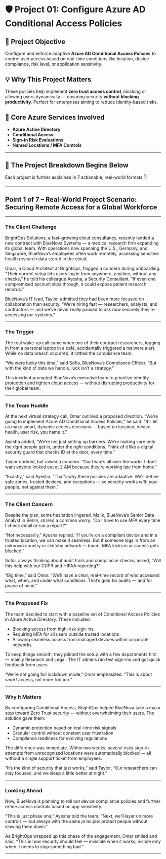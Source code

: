 # 🛡️ Project 01: Configure Azure AD Conditional Access Policies

## 📌 Project Objective  
Configure and enforce adaptive **Azure AD Conditional Access Policies** to control user access based on real-time conditions like location, device compliance, risk level, or application sensitivity.

## 💡 Why This Project Matters  
These policies help implement **zero trust access control**, blocking or allowing users dynamically — ensuring security **without blocking productivity**. Perfect for enterprises aiming to reduce identity-based risks.

## 🧰 Core Azure Services Involved
- **Azure Active Directory**
- **Conditional Access**
- **Sign-in Risk Evaluations**
- **Named Locations / MFA Controls**
---

## 🔁 The Project Breakdown Begins Below  
Each project is further explained in 7 actionable, real-world formats 👇

---
## **Point 1 of 7 – Real-World Project Scenario: Securing Remote Access for a Global Workforce**

---

### The Client Challenge

BrightOps Solutions, a fast-growing cloud consultancy, recently landed a new contract with BlueNova Systems — a medical research firm expanding its global team. With operations now spanning the U.S., Germany, and Singapore, BlueNova’s employees often work remotely, accessing sensitive health research data stored in the cloud.

Omar, a Cloud Architect at BrightOps, flagged a concern during onboarding. “Their current setup lets users log in from anywhere, anytime, without any checks,” he told his colleague Ayesha, a Security Consultant. “If even one compromised account slips through, it could expose patient research records.”

BlueNova’s IT lead, Taylor, admitted they had been more focused on collaboration than security. “We’re hiring fast — researchers, analysts, and contractors — and we’ve never really paused to ask *how* securely they’re accessing our systems.”

---

### The Trigger

The real wake-up call came when one of their contract researchers, logging in from a personal laptop in a café, accidentally triggered a malware alert. While no data breach occurred, it rattled the compliance team.

“We were lucky this time,” said Sofia, BlueNova’s Compliance Officer. “But with the kind of data we handle, luck isn’t a strategy.”

This incident prompted BlueNova’s executive team to prioritize identity protection and tighten cloud access — without disrupting productivity for their global team.

---

### The Team Huddle

At the next virtual strategy call, Omar outlined a proposed direction. “We’re going to implement Azure AD Conditional Access Policies,” he said. “It’ll let us make smart, dynamic access decisions — based on location, device health, user risk, you name it.”

Ayesha added, “We’re not just setting up barriers. We’re making sure only the *right* people get in, under the *right* conditions. Think of it like a digital security guard that checks ID at the door, every time.”

Taylor nodded, but raised a concern. “Our team’s all over the world. I don’t want anyone locked out at 2 AM because they’re working late from home.”

“Exactly,” said Ayesha. “That’s why these policies are adaptive. We’ll define safe zones, trusted devices, and exceptions — so security works *with* your people, not against them.”

---

### The Client Concern

Despite the plan, some hesitation lingered. Malik, BlueNova’s Senior Data Analyst in Berlin, shared a common worry. “Do I have to use MFA every time I check email or run a report?”

“Not necessarily,” Ayesha replied. “If you’re on a compliant device and in a trusted location, we can make it seamless. But if someone logs in from an unknown country or sketchy network — boom, MFA kicks in or access gets blocked.”

Sofia, always thinking about audit trails and compliance checks, asked, “Will this help with our GDPR and HIPAA reporting?”

“Big time,” said Omar. “We’ll have a clear, real-time record of who accessed what, when, and under what conditions. That’s gold for audits — and for peace of mind.”

---

### The Proposed Fix

The team decided to start with a baseline set of Conditional Access Policies in Azure Active Directory. These included:

* Blocking access from high-risk sign-ins
* Requiring MFA for all users outside trusted locations
* Allowing seamless access from managed devices within corporate networks

To keep things smooth, they piloted the setup with a few departments first — mainly Research and Legal. The IT admins ran test sign-ins and got quick feedback from users.

“We’re not going full lockdown mode,” Omar emphasized. “This is about *smart* access, not more friction.”

---

### Why It Matters

By configuring Conditional Access, BrightOps helped BlueNova take a major step toward Zero Trust security — without overwhelming their users. The solution gave them:

* Dynamic protection based on real-time risk signals
* Granular control without constant user frustration
* Compliance readiness for evolving regulations

The difference was immediate. Within two weeks, several risky sign-in attempts from unrecognized locations were automatically blocked — all without a single support ticket from employees.

“It’s the kind of security that just works,” said Taylor. “Our researchers can stay focused, and we sleep a little better at night.”

---

### Looking Ahead

Now, BlueNova is planning to roll out device compliance policies and further refine access controls based on app sensitivity.

“This is just phase one,” Ayesha told the team. “Next, we’ll layer on more controls — but always with the same principle: protect people without slowing them down.”

As BrightOps wrapped up this phase of the engagement, Omar smiled and said, “This is how security should feel — invisible when it works, visible only when it needs to stop something bad.”

---

